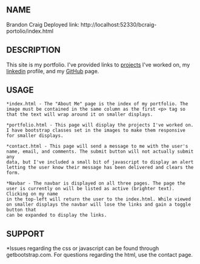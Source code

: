 ## NAME

Brandon Craig
Deployed link: http://localhost:52330/bcraig-portolio/index.html

## DESCRIPTION

This site is my portfolio. I've provided links to <a href="http://localhost:52330/bcraig-portolio/index.html" target="_blank">projects</a> I've worked on, my 
<a href="https://www.linkedin.com/in/brandon-craig-4735b7203/" target="_blank">linkedin</a> profile, and my <a href="https://github.com/bcraig-13" target="_blank">GitHub</a> page.


## USAGE

    *index.html - The "About Me" page is the index of my portfolio. The image must be contained in the same column as the first <p> tag so
    that the text will wrap around it on smaller displays.  

    *portfolio.html - This page will display the projects I've worked on. I have bootstrap classes set in the images to make them responsive
    for smaller displays.

    *contact.html - This page will send a message to me with the user's name, email, and comments. The submit button will not actually submit any
    data, but I've included a small bit of javascript to display an alert letting the user know their message has been delivered and clears the form.

    *Navbar - The navbar is displayed on all three pages. The page the user is currently on will be listed as active (brighter text). Clicking on my name 
    in the top-left will return the user to the index.html. While viewed on smaller displays the navbar will lose the links and gain a toggle button that
    can be expanded to display the links.

## SUPPORT

*Issues regarding the css or javascript can be found through getbootstrap.com. For questions regarding the html, use the contact page.


